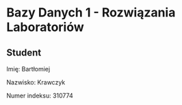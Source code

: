 # Bazy Danych 1 - Rozwiązania Laboratoriów

## Student

Imię: Bartłomiej 

Nazwisko: Krawczyk

Numer indeksu: 310774